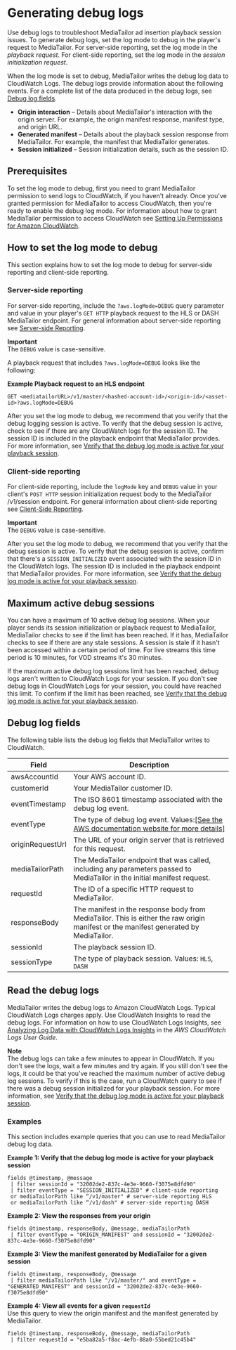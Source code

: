 # Generating debug logs<a name="debug-log-mode"></a>

Use debug logs to troubleshoot MediaTailor ad insertion playback session issues\. To generate debug logs, set the log mode to debug in the player's request to MediaTailor\. For server\-side reporting, set the log mode in the *playback request*\. For client\-side reporting, set the log mode in the *session initialization request*\. 

When the log mode is set to debug, MediaTailor writes the debug log data to CloudWatch Logs\. The debug logs provide information about the following events\. For a complete list of the data produced in the debug logs, see [Debug log fields](https://docs.aws.amazon.com/mediatailor/latest/ug/debug-log-mode.html#debug-log-mode-fields)\.
+ **Origin interaction** – Details about MediaTailor's interaction with the origin server\. For example, the origin manifest response, manifest type, and origin URL\.
+ **Generated manifest** – Details about the playback session response from MediaTailor\. For example, the manifest that MediaTailor generates\.
+ **Session initialized** – Session initialization details, such as the session ID\.

## Prerequisites<a name="prerequisites"></a>

To set the log mode to debug, first you need to grant MediaTailor permission to send logs to CloudWatch, if you haven't already\. Once you've granted permission for MediaTailor to access CloudWatch, then you're ready to enable the debug log mode\. For information about how to grant MediaTailor permission to access CloudWatch see [ Setting Up Permissions for Amazon CloudWatch](https://docs.aws.amazon.com/mediatailor/latest/ug/monitoring-permissions.html)\.

## How to set the log mode to debug<a name="how-to-turn-on-debug-log-mode"></a>

This section explains how to set the log mode to debug for server\-side reporting and client\-side reporting\.

### Server\-side reporting<a name="server-side-reporting"></a>

For server\-side reporting, include the `?aws.logMode=DEBUG` query parameter and value in your player's `GET HTTP` playback request to the HLS or DASH MediaTailor endpoint\. For general information about server\-side reporting see [ Server\-side Reporting](https://docs.aws.amazon.com/mediatailor/latest/ug/ad-reporting-server-side.html)\.

**Important**  
The `DEBUG` value is case\-sensitive\.

 A playback request that includes `?aws.logMode=DEBUG` looks like the following:

**Example Playback request to an HLS endpoint**  

```
GET <mediatailorURL>/v1/master/<hashed-account-id>/<origin-id>/<asset-id>?aws.logMode=DEBUG
```
After you set the log mode to debug, we recommend that you verify that the debug logging session is active\. To verify that the debug session is active, check to see if there are any CloudWatch logs for the session ID\. The session ID is included in the playback endpoint that MediaTailor provides\. For more information, see [Verify that the debug log mode is active for your playback session](#debug-active)\. 

### Client\-side reporting<a name="client-side-reporting"></a>

For client\-side reporting, include the `logMode` key and `DEBUG` value in your client's `POST HTTP` session initialization request body to the MediaTailor /v1/session endpoint\. For general information about client\-side reporting see [ Client\-Side Reporting](https://docs.aws.amazon.com/mediatailor/latest/ug/ad-reporting-client-side.html)\.

**Important**  
The `DEBUG` value is case\-sensitive\.

 After you set the log mode to debug, we recommend that you verify that the debug session is active\. To verify that the debug session is active, confirm that there's a `SESSION_INITIALIZED` event associated with the session ID in the CloudWatch logs\. The session ID is included in the playback endpoint that MediaTailor provides\. For more information, see [Verify that the debug log mode is active for your playback session](#debug-active)\. 

## Maximum active debug sessions<a name="maximum-active-debug-log-sessions"></a>

You can have a maximum of 10 active debug log sessions\. When your player sends its session initialization or playback request to MediaTailor, MediaTailor checks to see if the limit has been reached\. If it has, MediaTailor checks to see if there are any stale sessions\. A session is stale if it hasn't been accessed within a certain period of time\. For live streams this time period is 10 minutes, for VOD streams it's 30 minutes\.

If the maximum active debug log sessions limit has been reached, debug logs aren't written to CloudWatch Logs for your session\. If you don't see debug logs in CloudWatch Logs for your session, you could have reached this limit\. To confirm if the limit has been reached, see [Verify that the debug log mode is active for your playback session](#debug-active)\. 

## Debug log fields<a name="debug-log-mode-fields"></a>

 The following table lists the debug log fields that MediaTailor writes to CloudWatch\. 


| Field | Description | 
| --- | --- | 
| awsAccountId | Your AWS account ID\. | 
| customerId | Your MediaTailor customer ID\. | 
| eventTimestamp | The ISO 8601 timestamp associated with the debug log event\. | 
| eventType | The type of debug log event\. Values:[\[See the AWS documentation website for more details\]](http://docs.aws.amazon.com/mediatailor/latest/ug/debug-log-mode.html) | 
| originRequestUrl | The URL of your origin server that is retrieved for this request\. | 
| mediaTailorPath | The MediaTailor endpoint that was called, including any parameters passed to MediaTailor in the initial manifest request\. | 
| requestId | The ID of a specific HTTP request to MediaTailor\. | 
| responseBody | The manifest in the response body from MediaTailor\. This is either the raw origin manifest or the manifest generated by MediaTailor\. | 
| sessionId | The playback session ID\. | 
| sessionType | The type of playback session\. Values: `HLS`, `DASH` | 

## Read the debug logs<a name="read-the-debug-logs"></a>

MediaTailor writes the debug logs to Amazon CloudWatch Logs\. Typical CloudWatch Logs charges apply\. Use CloudWatch Insights to read the debug logs\. For information on how to use CloudWatch Logs Insights, see [Analyzing Log Data with CloudWatch Logs Insights](https://docs.aws.amazon.com/AmazonCloudWatch/latest/logs/AnalyzingLogData.html) in the *AWS CloudWatch Logs User Guide*\.

**Note**  
The debug logs can take a few minutes to appear in CloudWatch\. If you don't see the logs, wait a few minutes and try again\. If you still don't see the logs, it could be that you've reached the maximum number of active debug log sessions\. To verify if this is the case, run a CloudWatch query to see if there was a debug session initialized for your playback session\. For more information, see [Verify that the debug log mode is active for your playback session](#debug-active)\.

### Examples<a name="query-examples"></a>

 This section includes example queries that you can use to read MediaTailor debug log data\. 

**Example 1: Verify that the debug log mode is active for your playback session**  

```
fields @timestamp, @message
 | filter sessionId = "32002de2-837c-4e3e-9660-f3075e8dfd90"
 | filter eventType = "SESSION_INITIALIZED" # client-side reporting
 or mediaTailorPath like “/v1/master" # server-side reporting HLS
 or mediaTailorPath like “/v1/dash" # server-side reporting DASH
```

**Example 2: View the responses from your origin**  

```
fields @timestamp, responseBody, @message, mediaTailorPath
 | filter eventType = "ORIGIN_MANIFEST" and sessionId = "32002de2-837c-4e3e-9660-f3075e8dfd90"
```

**Example 3: View the manifest generated by MediaTailor for a given session**  

```
fields @timestamp, responseBody, @message
 | filter mediaTailorPath like "/v1/master/" and eventType = "GENERATED_MANIFEST" and sessionId = "32002de2-837c-4e3e-9660-f3075e8dfd90"
```

**Example 4: View all events for a given `requestId`**  
 Use this query to view the origin manifest and the manifest generated by MediaTailor\.   

```
fields @timestamp, responseBody, @message, mediaTailorPath
 | filter requestId = "e5ba82a5-f8ac-4efb-88a0-55bed21c45b4"
```